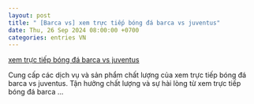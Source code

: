 ```yaml
---
layout: post
title: " [Barca vs] xem trực tiếp bóng đá barca vs juventus"
date: Thu, 26 Sep 2024 08:00:00 +0700
categories: entries VN
---
```

[xem trực tiếp bóng đá barca vs juventus](https://www.bienphong.com.vn/2Kfo6MqbMhMXfGcSQ2xx6qivtXFS1WI.htm)

Cung cấp các dịch vụ và sản phẩm chất lượng của xem trực tiếp bóng đá barca vs juventus. Tận hưởng chất lượng và sự hài lòng từ xem trực tiếp bóng đá barca ...

